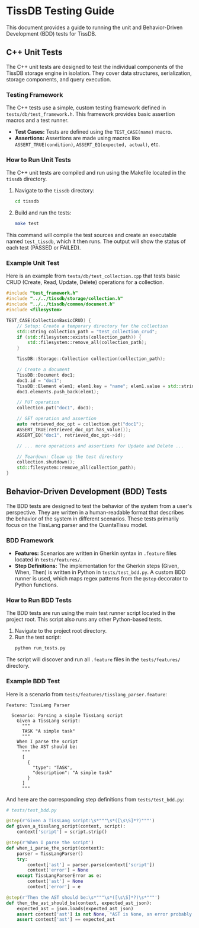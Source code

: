# TissDB Testing Guide

This document provides a guide to running the unit and Behavior-Driven Development (BDD) tests for TissDB.

## C++ Unit Tests

The C++ unit tests are designed to test the individual components of the TissDB storage engine in isolation. They cover data structures, serialization, storage components, and query execution.

### Testing Framework

The C++ tests use a simple, custom testing framework defined in `tests/db/test_framework.h`. This framework provides basic assertion macros and a test runner.

- **Test Cases:** Tests are defined using the `TEST_CASE(name)` macro.
- **Assertions:** Assertions are made using macros like `ASSERT_TRUE(condition)`, `ASSERT_EQ(expected, actual)`, etc.

### How to Run Unit Tests

The C++ unit tests are compiled and run using the Makefile located in the `tissdb` directory.

1.  Navigate to the `tissdb` directory:
    ```bash
    cd tissdb
    ```

2.  Build and run the tests:
    ```bash
    make test
    ```

This command will compile the test sources and create an executable named `test_tissdb`, which it then runs. The output will show the status of each test (PASSED or FAILED).

### Example Unit Test

Here is an example from `tests/db/test_collection.cpp` that tests basic CRUD (Create, Read, Update, Delete) operations for a collection.

```cpp
#include "test_framework.h"
#include "../../tissdb/storage/collection.h"
#include "../../tissdb/common/document.h"
#include <filesystem>

TEST_CASE(CollectionBasicCRUD) {
    // Setup: Create a temporary directory for the collection
    std::string collection_path = "test_collection_crud";
    if (std::filesystem::exists(collection_path)) {
        std::filesystem::remove_all(collection_path);
    }

    TissDB::Storage::Collection collection(collection_path);

    // Create a document
    TissDB::Document doc1;
    doc1.id = "doc1";
    TissDB::Element elem1; elem1.key = "name"; elem1.value = std::string("Alice");
    doc1.elements.push_back(elem1);

    // PUT operation
    collection.put("doc1", doc1);

    // GET operation and assertion
    auto retrieved_doc_opt = collection.get("doc1");
    ASSERT_TRUE(retrieved_doc_opt.has_value());
    ASSERT_EQ("doc1", retrieved_doc_opt->id);

    // ... more operations and assertions for Update and Delete ...

    // Teardown: Clean up the test directory
    collection.shutdown();
    std::filesystem::remove_all(collection_path);
}
```

## Behavior-Driven Development (BDD) Tests

The BDD tests are designed to test the behavior of the system from a user's perspective. They are written in a human-readable format that describes the behavior of the system in different scenarios. These tests primarily focus on the TissLang parser and the QuantaTissu model.

### BDD Framework

- **Features:** Scenarios are written in Gherkin syntax in `.feature` files located in `tests/features/`.
- **Step Definitions:** The implementation for the Gherkin steps (Given, When, Then) is written in Python in `tests/test_bdd.py`. A custom BDD runner is used, which maps regex patterns from the `@step` decorator to Python functions.

### How to Run BDD Tests

The BDD tests are run using the main test runner script located in the project root. This script also runs any other Python-based tests.

1.  Navigate to the project root directory.
2.  Run the test script:
    ```bash
    python run_tests.py
    ```

The script will discover and run all `.feature` files in the `tests/features/` directory.

### Example BDD Test

Here is a scenario from `tests/features/tisslang_parser.feature`:

```gherkin
Feature: TissLang Parser

  Scenario: Parsing a simple TissLang script
    Given a TissLang script:
      """
      TASK "A simple task"
      """
    When I parse the script
    Then the AST should be:
      """
      [
        {
          "type": "TASK",
          "description": "A simple task"
        }
      ]
      """
```

And here are the corresponding step definitions from `tests/test_bdd.py`:

```python
# tests/test_bdd.py

@step(r'Given a TissLang script:\s*"""\s*([\s\S]*?)"""')
def given_a_tisslang_script(context, script):
    context['script'] = script.strip()

@step(r'When I parse the script')
def when_i_parse_the_script(context):
    parser = TissLangParser()
    try:
        context['ast'] = parser.parse(context['script'])
        context['error'] = None
    except TissLangParserError as e:
        context['ast'] = None
        context['error'] = e

@step(r'Then the AST should be:\s*"""\s*([\s\S]*?)\s*"""')
def then_the_ast_should_be(context, expected_ast_json):
    expected_ast = json.loads(expected_ast_json)
    assert context['ast'] is not None, "AST is None, an error probably occurred"
    assert context['ast'] == expected_ast
```
